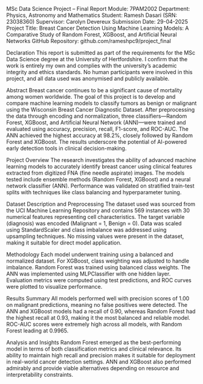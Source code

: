MSc Data Science Project – Final Report
Module: 7PAM2002
Department: Physics, Astronomy and Mathematics
Student: Ramesh Dasari (SRN: 23038360)
Supervisor: Carolyn Devereux
Submission Date: 29-04-2025
Project Title: Breast Cancer Detection Using Machine Learning Models: A Comparative Study of Random Forest, XGBoost, and Artificial Neural Networks
GitHub Repository: github.com/rameshpc9/project_final

Declaration
This report is submitted as part of the requirements for the MSc Data Science degree at the University of Hertfordshire. I confirm that the work is entirely my own and complies with the university’s academic integrity and ethics standards. No human participants were involved in this project, and all data used was anonymised and publicly available.

Abstract
Breast cancer continues to be a significant cause of mortality among women worldwide. The goal of this project is to develop and compare machine learning models to classify tumors as benign or malignant using the Wisconsin Breast Cancer Diagnostic Dataset. After preprocessing the data through encoding and normalization, three classifiers—Random Forest, XGBoost, and Artificial Neural Network (ANN)—were trained and evaluated using accuracy, precision, recall, F1-score, and ROC-AUC. The ANN achieved the highest accuracy at 98.2%, closely followed by Random Forest and XGBoost. The results underscore the potential of AI-powered early detection tools in clinical decision-making.

Project Overview
The research investigates the ability of advanced machine learning models to accurately identify breast cancer using clinical features extracted from digitized FNA (fine needle aspirate) images. The models tested include ensemble methods (Random Forest, XGBoost) and a neural network classifier (ANN). Performance was validated on stratified train-test splits with techniques like class balancing and hyperparameter tuning.

Dataset Description and Preprocessing
The dataset used was sourced from the UCI Machine Learning Repository and contains 569 instances with 30 numerical features representing cell characteristics. The target variable (diagnosis) was encoded (Malignant = 1, Benign = 0). Data was scaled using StandardScaler and class imbalance was addressed using upsampling techniques. No missing values were present in the dataset, making it suitable for direct model application.

Methodology
Each model underwent training using a balanced and normalized dataset. For XGBoost, class weighting was adjusted to handle imbalance. Random Forest was trained using balanced class weights. The ANN was implemented using MLPClassifier with one hidden layer. Evaluation metrics were computed using test predictions, and ROC curves were plotted to visualize performance.

Results Summary
All models performed well with precision scores of 1.00 on malignant predictions, meaning no false positives were detected. The ANN and XGBoost models had a recall of 0.90, whereas Random Forest had the highest recall at 0.93, making it the most balanced and reliable model. ROC-AUC scores were extremely high across all models, with Random Forest leading at 0.9965.

Analysis and Insights
Random Forest emerged as the best-performing model in terms of both classification metrics and clinical relevance. Its ability to maintain high recall and precision makes it suitable for deployment in real-world cancer detection settings. ANN and XGBoost also performed admirably and provide viable alternatives depending on resource and interpretability constraints.
